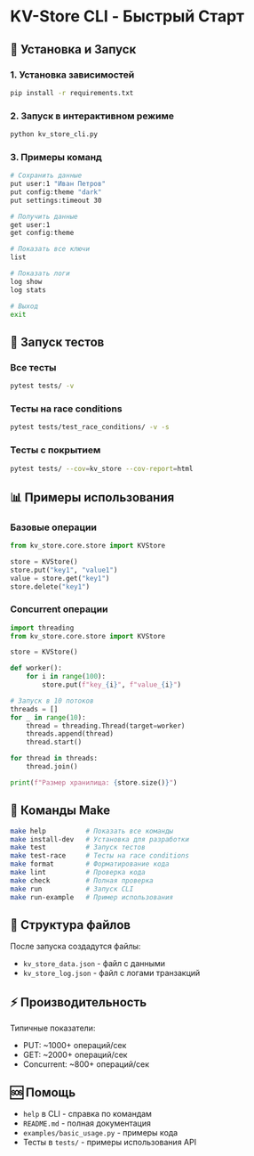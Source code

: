 # KV-Store CLI - Быстрый Старт

## 🚀 Установка и Запуск

### 1. Установка зависимостей
```bash
pip install -r requirements.txt
```

### 2. Запуск в интерактивном режиме
```bash
python kv_store_cli.py
```

### 3. Примеры команд
```bash
# Сохранить данные
put user:1 "Иван Петров"
put config:theme "dark"
put settings:timeout 30

# Получить данные
get user:1
get config:theme

# Показать все ключи
list

# Показать логи
log show
log stats

# Выход
exit
```

## 🧪 Запуск тестов

### Все тесты
```bash
pytest tests/ -v
```

### Тесты на race conditions
```bash
pytest tests/test_race_conditions/ -v -s
```

### Тесты с покрытием
```bash
pytest tests/ --cov=kv_store --cov-report=html
```

## 📊 Примеры использования

### Базовые операции
```python
from kv_store.core.store import KVStore

store = KVStore()
store.put("key1", "value1")
value = store.get("key1")
store.delete("key1")
```

### Concurrent операции
```python
import threading
from kv_store.core.store import KVStore

store = KVStore()

def worker():
    for i in range(100):
        store.put(f"key_{i}", f"value_{i}")

# Запуск в 10 потоков
threads = []
for _ in range(10):
    thread = threading.Thread(target=worker)
    threads.append(thread)
    thread.start()

for thread in threads:
    thread.join()

print(f"Размер хранилища: {store.size()}")
```

## 🔧 Команды Make

```bash
make help          # Показать все команды
make install-dev   # Установка для разработки
make test          # Запуск тестов
make test-race     # Тесты на race conditions
make format        # Форматирование кода
make lint          # Проверка кода
make check         # Полная проверка
make run           # Запуск CLI
make run-example   # Пример использования
```

## 📁 Структура файлов

После запуска создадутся файлы:
- `kv_store_data.json` - файл с данными
- `kv_store_log.json` - файл с логами транзакций

## ⚡ Производительность

Типичные показатели:
- PUT: ~1000+ операций/сек
- GET: ~2000+ операций/сек
- Concurrent: ~800+ операций/сек

## 🆘 Помощь

- `help` в CLI - справка по командам
- `README.md` - полная документация
- `examples/basic_usage.py` - примеры кода
- Тесты в `tests/` - примеры использования API
